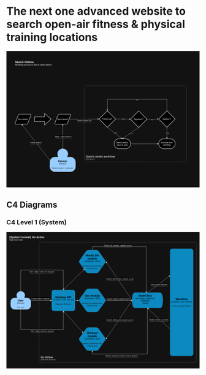 # The next one advanced website to search open-air fitness & physical training locations

![Sketch flow overview](/assets/c4diagrams/GoActiveFlow-FlowSchema.drawio.png)

## C4 Diagrams
### C4 Level 1 (System)

![C4-1](/assets/c4diagrams/GoActiveFlow.drawio.png)
